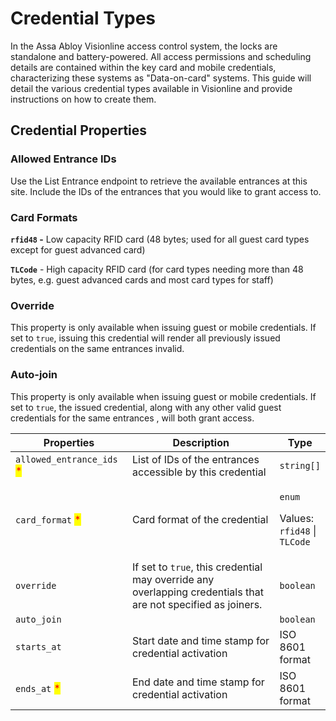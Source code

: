 # Credential Types

In the Assa Abloy Visionline access control system, the locks are standalone and battery-powered. All access permissions and scheduling details are contained within the key card and mobile credentials, characterizing these systems as "Data-on-card" systems. This guide will detail the various credential types available in Visionline and provide instructions on how to create them.

## Credential Properties

### Allowed Entrance IDs

Use the List Entrance endpoint to retrieve the available entrances at this site. Include the IDs of the entrances that you would like to grant access to.

### Card Formats

**`rfid48` -** Low capacity RFID card (48 bytes; used for all guest card types except for guest advanced card)

**`TLCode`** - High capacity RFID card (for card types needing more than 48 bytes, e.g. guest advanced cards and most card types for staff)

### Override

This property is only available when issuing guest or mobile credentials. If set to `true`, issuing this credential will render all previously issued credentials on the same entrances invalid.

### Auto-join

This property is only available when issuing guest or mobile credentials. If set to `true`, the issued credential, along with any other valid guest credentials for the same entrances , will both grant access.



<table><thead><tr><th width="175">Properties</th><th width="290">Description</th><th>Type</th></tr></thead><tbody><tr><td><code>allowed_entrance_ids</code> <mark style="color:red;">*</mark></td><td>List of IDs of the entrances accessible by this credential</td><td><code>string[]</code></td></tr><tr><td><code>card_format</code> <mark style="color:red;">*</mark></td><td>Card format of the credential</td><td><p><code>enum</code></p><p>Values: <code>rfid48</code> | <code>TLCode</code></p></td></tr><tr><td><code>override</code></td><td>If set to <code>true</code>, this credential may override any overlapping credentials that are not specified as joiners.</td><td><code>boolean</code></td></tr><tr><td><code>auto_join</code></td><td></td><td><code>boolean</code></td></tr><tr><td><code>starts_at</code></td><td>Start date and time stamp for credential activation</td><td>ISO 8601 format</td></tr><tr><td><code>ends_at</code> <mark style="color:red;">*</mark></td><td>End date and time stamp for credential activation</td><td>ISO 8601 format</td></tr></tbody></table>
